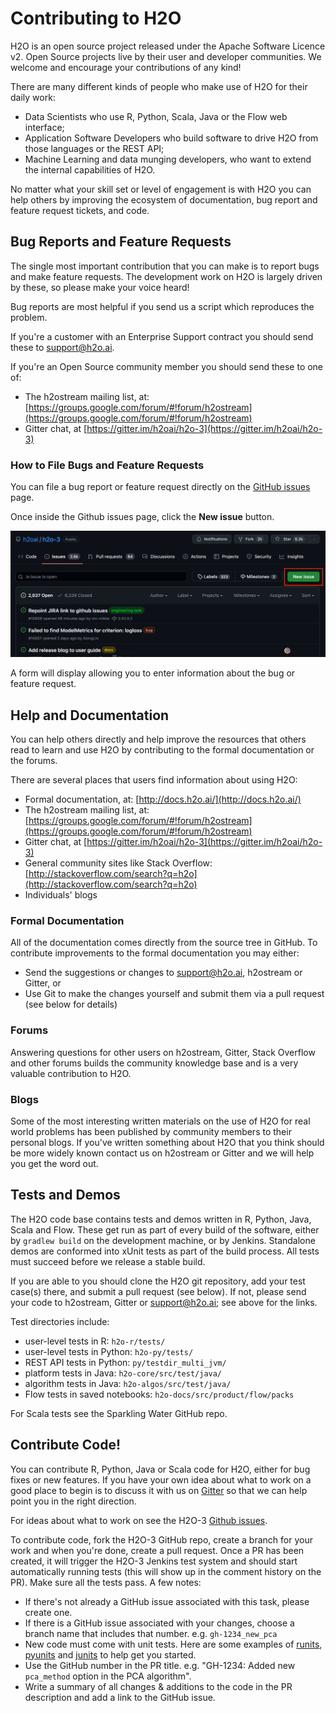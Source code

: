 Contributing to H2O
============================

H2O is an open source project released under the Apache Software Licence v2.  Open Source projects live by their user and developer communities.  We welcome and encourage your contributions of any kind!

There are many different kinds of people who make use of H2O for their daily work: 

* Data Scientists who use R, Python, Scala, Java or the Flow web interface;
* Application Software Developers who build software to drive H2O from those languages or the REST API;
* Machine Learning and data munging developers, who want to extend the internal capabilities of H2O.

No matter what your skill set or level of engagement is with H2O you can help others by improving the ecosystem of documentation, bug report and feature request tickets, and code.

## Bug Reports and Feature Requests

The single most important contribution that you can make is to report bugs and make feature requests.  The development work on H2O is largely driven by these, so please make your voice heard!  

Bug reports are most helpful if you send us a script which reproduces the problem.

If you're a customer with an Enterprise Support contract you should send these to support@h2o.ai.

If you're an Open Source community member you should send these to one of:

* The h2ostream mailing list, at: [https://groups.google.com/forum/#!forum/h2ostream](https://groups.google.com/forum/#!forum/h2ostream)
* Gitter chat, at [https://gitter.im/h2oai/h2o-3](https://gitter.im/h2oai/h2o-3)

### How to File Bugs and Feature Requests

You can file a bug report or feature request directly on the [GitHub issues](https://github.com/h2oai/h2o-3/issues) page.

Once inside the Github issues page, click the **New issue** button.

 ![create](h2o-docs/src/product/images/issue_create.png)

A form will display allowing you to enter information about the bug or feature request.

## Help and Documentation

You can help others directly and help improve the resources that others read to learn and use H2O by contributing to the formal documentation or the forums.

There are several places that users find information about using H2O:

* Formal documentation, at: [http://docs.h2o.ai/](http://docs.h2o.ai/)
* The h2ostream mailing list, at: [https://groups.google.com/forum/#!forum/h2ostream](https://groups.google.com/forum/#!forum/h2ostream)
* Gitter chat, at [https://gitter.im/h2oai/h2o-3](https://gitter.im/h2oai/h2o-3)
* General community sites like Stack Overflow: [http://stackoverflow.com/search?q=h2o](http://stackoverflow.com/search?q=h2o)
* Individuals' blogs

### Formal Documentation

All of the documentation comes directly from the source tree in GitHub.  To contribute improvements to the formal documentation you may either:

* Send the suggestions or changes to support@h2o.ai, h2ostream or Gitter, or
* Use Git to make the changes yourself and submit them via a pull request (see below for details)

### Forums

Answering questions for other users on h2ostream, Gitter, Stack Overflow and other forums builds the community knowledge base and is a very valuable contribution to H2O.

### Blogs

Some of the most interesting written materials on the use of H2O for real world problems has been published by community members to their personal blogs.  If you've written something about H2O that you think should be more widely known contact us on h2ostream or Gitter and we will help you get the word out.

## Tests and Demos

The H2O code base contains tests and demos written in R, Python, Java, Scala and Flow.  These get run as part of every build of the software, either by `gradlew build` on the development machine, or by Jenkins.  Standalone demos are conformed into xUnit tests as part of the build process.  All tests must succeed before we release a stable build.

If you are able to you should clone the H2O git repository, add your test case(s) there, and submit a pull request (see below).  If not, please send your code to h2ostream, Gitter or support@h2o.ai; see above for the links.

Test directories include:

* user-level tests in R: `h2o-r/tests/`
* user-level tests in Python: `h2o-py/tests/`
* REST API tests in Python: `py/testdir_multi_jvm/`
* platform tests in Java: `h2o-core/src/test/java/`
* algorithm tests in Java: `h2o-algos/src/test/java/`
* Flow tests in saved notebooks: `h2o-docs/src/product/flow/packs`

For Scala tests see the Sparkling Water GitHub repo.

## Contribute Code!

You can contribute R, Python, Java or Scala code for H2O, either for bug fixes or new features.  If you have your own idea about what to work on a good place to begin is to discuss it with us on [Gitter](https://gitter.im/h2oai/h2o-3) so that we can help point you in the right direction.

For ideas about what to work on see the H2O-3 [Github issues](https://github.com/h2oai/h2o-3/issues).

To contribute code, fork the H2O-3 GitHub repo, create a branch for your work and when you're done, create a pull request.  Once a PR has been created, it will trigger the H2O-3 Jenkins test system and should start automatically running tests (this will show up in the comment history on the PR).  Make sure all the tests pass.  A few notes:

* If there's not already a GitHub issue associated with this task, please create one.
* If there is a GitHub issue associated with your changes, choose a branch name that includes that  number.  e.g. `gh-1234_new_pca`
* New code must come with unit tests.  Here are some examples of [runits](https://github.com/h2oai/h2o-3/tree/master/h2o-r/tests), [pyunits](https://github.com/h2oai/h2o-3/tree/master/h2o-py/tests) and [junits](https://github.com/h2oai/h2o-3/tree/master/h2o-algos/src/test/java/hex) to help get you started.
* Use the GitHub number in the PR title.  e.g. "GH-1234: Added new `pca_method` option in the PCA algorithm".
* Write a summary of all changes & additions to the code in the PR description and add a link to the GitHub issue.
